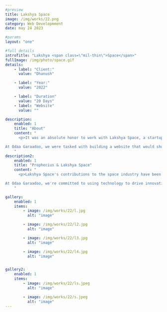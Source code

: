 ```yaml
---
#preview
title: Lakshya Space
image: /img/works/22.png
category: Web Developmment
date: may 24 2023

#params
layout: "one"

#full details
introTitle: "Lakshya <span class=\"mil-thin\">Space</span>"
fullImage: /img/photo/space.gif
details:
    - label: "Client:"
      value: "Dhanush"

    - label: "Year:"
      value: "2022"

    - label: "Duration"
      value: "20 Days"
    - label: "Website"
      value: ""

description:
    enabled: 1
    title: "About"
    content: "
      <p>It was an absolute honor to work with Lakshya Space, a startup that's pushing the boundaries of innovation in the space industry. Lakshya Space is at the forefront of developing rocket propulsion systems and collaborating with top space industries all around the world, including Orbitx and ISRO.

At Odaa Garaadoo, we were tasked with building a website that would showcase Lakshya Space's expertise, accomplishments, and contributions to the space industry. As scientists and innovators, Lakshya Space's team is an inspiration to us, and we're proud to have helped them establish their online presence.</p>
    "
description2:
    enabled: 1
    title: "Prophecius & Lakshya Space"
    content: "
      <p>Lakshya Space's contributions to the space industry have been recognized by multiple newspapers and news outlets, and they continue to make the nation proud with their groundbreaking work. It's an honor to be associated with such a great company and work alongside the heroes of the nation.

At Odaa Garaadoo, we're committed to using technology to drive innovation and growth in every industry, and we're thrilled to have helped Lakshya Space showcase their groundbreaking work to the world.</p>
    "

gallery: 
    enabled: 1
    items:
        - image: /img/works/22/l.jpg
          alt: "image"

        - image: /img/works/22/l2.jpg
          alt: "image"

        - image: /img/works/22/l3.jpg
          alt: "image"

        - image: /img/works/22/l4.jpg
          alt: "image"


gallery2: 
    enabled: 1
    items:
        - image: /img/works/22/ls.jpeg
          alt: "image"

        - image: /img/works/22/s.jpeg
          alt: "image"
---
```

